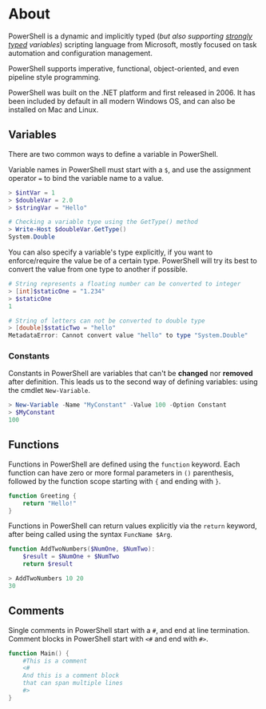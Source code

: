 # About

PowerShell is a dynamic and implicitly typed (_but also supporting [strongly typed][strong typed] variables_) scripting language from Microsoft, mostly focused on task automation and configuration management.

PowerShell supports imperative, functional, object-oriented, and even pipeline style programming.

PowerShell was built on the .NET platform and first released in 2006.
It has been included by default in all modern Windows OS, and can also be installed on Mac and Linux.


## Variables

There are two common ways to define a variable in PowerShell.

Variable names in PowerShell must start with a `$`, and use the assignment operator `=` to bind the variable name to a value.

```powershell
> $intVar = 1
> $doubleVar = 2.0
> $stringVar = "Hello"

# Checking a variable type using the GetType() method
> Write-Host $doubleVar.GetType()
System.Double
```

You can also specify a variable's type explicitly, if you want to enforce/require the value be of a certain type.
PowerShell will try its best to convert the value from one type to another if possible.

```powershell
# String represents a floating number can be converted to integer
> [int]$staticOne = "1.234"
> $staticOne
1

# String of letters can not be converted to double type
> [double]$staticTwo = "hello"
MetadataError: Cannot convert value "hello" to type "System.Double"
```

### Constants

Constants in PowerShell are variables that can't be **changed** nor **removed** after definition.
This leads us to the second way of defining variables: using the cmdlet `New-Variable`.

```powershell
> New-Variable -Name "MyConstant" -Value 100 -Option Constant
> $MyConstant
100
```


## Functions

Functions in PowerShell are defined using the `function` keyword.
Each function can have zero or more formal parameters in `()` parenthesis, followed by the function scope starting  with `{` and ending with `}`.

```powershell
function Greeting {
    return "Hello!"
}
```

Functions in PowerShell can return values explicitly via the `return` keyword, after being called using the syntax `FuncName $Arg`.

```powershell
function AddTwoNumbers($NumOne, $NumTwo):
    $result = $NumOne + $NumTwo
    return $result

> AddTwoNumbers 10 20
30
```

## Comments

Single comments in PowerShell start with a `#`, and end at line termination.
Comment blocks in PowerShell start with `<#` and end with `#>`.

```powershell
function Main() {
    #This is a comment
    <#
    And this is a comment block
    that can span multiple lines
    #>
}
```

[strong typed]: https://pscustomobject.github.io/powershell/coding%20habits/powershell%20best%20practice/PowerShell-Strongly-Typed-Variables/
[assignment operator]: https://learn.microsoft.com/en-us/powershell/module/microsoft.powershell.core/about/about_assignment_operators
[New-Variable]: https://learn.microsoft.com/en-us/powershell/module/microsoft.powershell.utility/new-variable